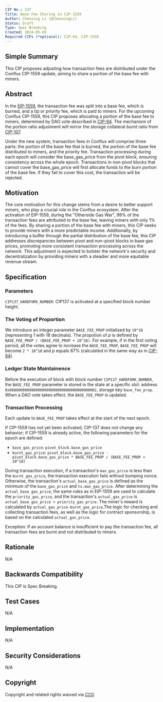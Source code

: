 ```yaml
---
CIP No.: 137
Title: Base Fee Sharing in CIP-1559
Author: Chenxing Li (@ChenxingLi)
Status: Draft
Type: Spec Breaking
Created: 2024-05-09
Required CIPs (*optional): CIP-94, CIP-1559
---
```


## Simple Summary
This CIP proposes adjusting how transaction fees are distributed under the Conflux CIP-1559 update, aiming to share a portion of the base fee with miners. 

## Abstract
In the [EIP-1559](https://eips.ethereum.org/EIPS/eip-1559), the transaction fee was split into a base fee, which is burned, and a tip or priority fee, which is paid to miners. For the upcoming Conflux CIP-1559, this CIP proposes allocating a portion of the base fee to miners, determined by DAO vote described in [CIP-94](CIP-94.md). The mechanism of the portion ratio adjustment will mirror the storage collateral burnt ratio from [CIP-107](CIP-107.md). 

Under the new system, transaction fees in Conflux will comprise three parts: the portion of the base fee that is burned, the portion of the base fee distributed to miners, and the priority fee. Transaction processing during each epoch will consider the base_gas_price from the pivot block, ensuring consistency across the whole epoch. Transactions in non-pivot blocks that cannot cover the base_gas_price will first allocate funds to the burn portion of the base fee. If they fail to cover this cost, the transaction will be rejected.

## Motivation
The core motivation for this change stems from a desire to better support miners, who play a crucial role in the Conflux ecosystem. After the activation of EIP-1559, during the "Otherside Gas War", 99% of the transaction fees are attributed to the base fee, leaving miners with only 1% of the fees. By sharing a portion of the base fee with miners, this CIP seeks to provide miners with a more predictable income. Additionally, by introducing a buffer through the partial distribution of the base fee, this CIP addresses discrepancies between pivot and non-pivot blocks in base gas prices, promoting more consistent transaction processing across the network. This adjustment is expected to bolster the network's security and decentralization by providing miners with a steadier and more equitable revenue stream.


## Specification

### Parameters
`CIP137_HARDFORK_NUMBER`: CIP137 is activated at a specified block number height.

### The Voting of Proportion

We introduce an integer parameter `BASE_FEE_PROP` initialized by `10^18` (representing 1 with 18 decimals). The propotion of *p* is defined by `BASE_FEE_PROP / (BASE_FEE_PROP + 10^18)`. For example, if in the first voting period, all the votes agree to increase the `BASE_FEE_PROP`, `BASE_FEE_PROP` will become `2 * 10^18` and *p* equals 67% (calculated in the same way as in [CIP-94](./cip-94.md#specification)).

### Ledger State Maintainence

Before the execution of block with block number `CIP137_HARDFORK_NUMBER`, the `BASE_FEE_PROP` parameter is stored in the state at a specific slot: address `0x0888000000000000000000000000000000000002`, storage key `base_fee_prop`. When a DAO vote takes effect, the `BASE_FEE_PROP` is updated.

### Transaction Processing

Each update to `BASE_FEE_PROP` takes effect at the start of the next epoch.

If CIP-1559 has not yet been activated, CIP-137 does not change any behavior; if CIP-1559 is already active, the following parameters for the epoch are defined:
- `base_gas_price`: `pivot_block.base_gas_price`
- `burnt_gas_price`: `pivot_block.base_gas_price - pivot_block.base_gas_price * BASE_FEE_PROP / (BASE_FEE_PROP + 10^18)`

During transaction execution, if a transaction's `max_gas_price` is less than the `burnt_gas_price`, the transaction execution fails without bumping nonce. Otherwise, the transaction's `actual_base_gas_price` is defined as the minimum of the `base_gas_price` and `tx.max_gas_price`. After determining the `actual_base_gas_price`, the same rules as in EIP-1559 are used to calculate the `priority_gas_price`, and the transaction's `actual_gas_price` is `actual_base_gas_price + priority_gas_price`. The miner's reward is calculated by `actual_gas_price-burnt_gas_price`.The logic for checking and collecting transaction fees, as well as the logic for contract sponsorship, is based on the calculated `actual_gas_price`.

Exception: If an account balance is insufficient to pay the transaction fee, all transaction fees are burnt and not distributed to miners.

## Rationale
N/A

## Backwards Compatibility
This CIP is Spec Breaking.

## Test Cases
<!--Test cases for an implementation are mandatory for CIPs that are affecting consensus changes. Other CIPs can choose to include links to test cases if applicable.-->
N/A

## Implementation
<!--The implementations must be completed before any CIP is given status "Final", but it need not be completed before the CIP is accepted. While there is merit to the approach of reaching consensus on the specification and rationale before writing code, the principle of "rough consensus and running code" is still useful when it comes to resolving many discussions of API details.-->
N/A

## Security Considerations
<!--All CIPs must contain a section that discusses the security implications/considerations relevant to the proposed change. Include information that might be important for security discussions, surfaces risks and can be used throughout the life cycle of the proposal. E.g. include security-relevant design decisions, concerns, important discussions, implementation-specific guidance and pitfalls, an outline of threats and risks and how they are being addressed. CIP submissions missing the "Security Considerations" section will be rejected. a CIP cannot proceed to status "Final" without a Security Considerations discussion deemed sufficient by the reviewers.-->
N/A

## Copyright
Copyright and related rights waived via [CC0](https://creativecommons.org/publicdomain/zero/1.0/).
